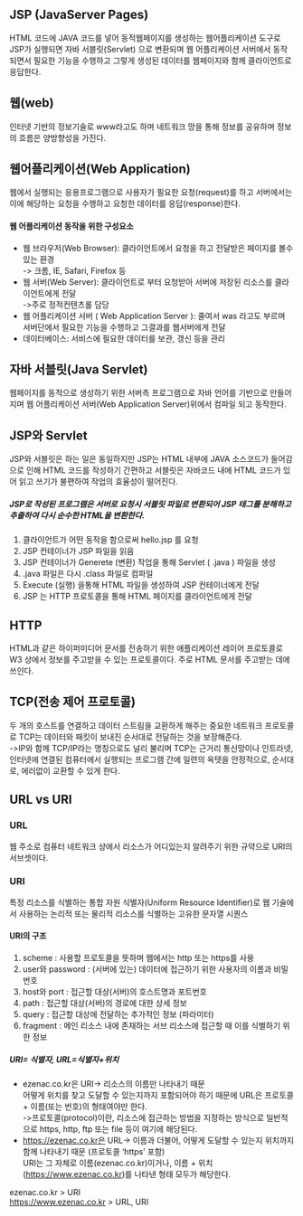 ## JSP (JavaServer Pages)
HTML 코드에 JAVA 코드를 넣어 동적웹페이지를 생성하는 웹어플리케이션 도구로 JSP가 
실행되면 자바 서블릿(Servlet) 으로 변환되며 웹 어플리케이션 서버에서 동작되면서 
필요한 기능을 수행하고 그렇게 생성된 데이터를 웹페이지와 함께 클라이언트로 응답한다.

## 웹(web)
인터넷 기반의 정보기술로 www라고도 하며 네트워크 망을 통해 정보를 공유하며 정보의 
흐름은 양방향성을 가진다.

## 웹어플리케이션(Web Application)
웹에서 실행되는 응용프로그램으로 사용자가 필요한 요청(request)를 하고 서버에서는 
이에 해당하는 요청을 수행하고 요청한 데이터를 응답(response)한다.

#### 웹 어플리케이션 동작을 위한 구성요소
- 웹 브라우저(Web Browser): 
클라이언트에서 요청을 하고 전달받은 페이지를 볼수있는 환경              
-> 크롬, IE, Safari, Firefox 등
- 웹 서버(Web Server): 
클라이언트로 부터 요청받아 서버에 저장된 리소스를 클라이언트에게 전달              
->주로 정적컨텐츠롤 담당
- 웹 어플리케이션 서버 ( Web Application Server ): 
줄여서 was 라고도 부르며 서버단에서 필요한 기능을 수행하고 그결과를 웹서버에게 
전달              
- 데이터베이스: 서비스에 필요한 데이터를 보관, 갱신 등을 관리

## 자바 서블릿(Java Servlet)
웹페이지를 동적으로 생성하기 위한 서버측 프로그램으로 자바 언어를 기반으로 만들어지며 
웹 어플리케이션 서버(Web Application Server)위에서 컴파일 되고 동작한다.

## JSP와 Servlet
JSP와 서블릿은 하는 일은 동일하지만 JSP는 HTML 내부에 JAVA 소스코드가 들어감으로 
인해 HTML 코드를 작성하기 간편하고 서블릿은 자바코드 내에 HTML 코드가 있어 읽고 쓰기가
불편하여 작업의 효율성이 떨어진다.         
##### JSP로 작성된 프로그램은 서버로 요청시 서블릿 파일로 변환되어 JSP 태그를 분해하고 추출하여 다시 순수한 HTML을 변환한다.
1. 클라이언트가 어떤 동작을 함으로써 hello.jsp 를 요청
2. JSP 컨테이너가 JSP 파일을 읽음
3. JSP 컨테이너가 Generete (변환) 작업을 통해 Servlet ( .java )  파일을 생성
4. .java 파일은 다시 .class 파일로 컴파일
5. Execute (실행) 을통해 HTML 파일을 생성하여 JSP 컨테이너에게 전달
6. JSP 는 HTTP 프로토콜을 통해 HTML 페이지를 클라이언트에게 전달

## HTTP
HTML과 같은 하이퍼미디어 문서를 전송하기 위한 애플리케이션 레이어 프로토콜로 W3 상에서 정보를 주고받을 수 있는 프로토콜이다. 
주로 HTML 문서를 주고받는 데에 쓰인다. 

## TCP(전송 제어 프로토콜)
두 개의 호스트를 연결하고 데이터 스트림을 교환하게 해주는 중요한 네트워크 프로토콜로 
TCP는 데이터와 패킷이 보내진 순서대로 전달하는 것을 보장해준다.             
->IP와 함께 TCP/IP라는 명칭으로도 널리 불리며 TCP는 근거리 통신망이나 인트라넷, 
인터넷에 연결된 컴퓨터에서 실행되는 프로그램 간에 일련의 옥텟을 안정적으로, 
순서대로, 에러없이 교환할 수 있게 한다.

## URL vs URI
### URL
웹 주소로 컴퓨터 네트워크 상에서 리소스가 어디있는지 알려주기 위한 규약으로 URI의 서브셋이다.

### URI
특정 리소스를 식별하는 통합 자원 식별자(Uniform Resource Identifier)로 웹 기술에서 사용하는 
논리적 또는 물리적 리소스를 식별하는 고유한 문자열 시퀀스
#### URI의 구조
1. scheme : 사용할 프로토콜을 뜻하며 웹에서는 http 또는 https를 사용
2. user와 password : (서버에 있는) 데이터에 접근하기 위한 사용자의 이름과 비밀번호
3. host와 port : 접근할 대상(서버)의 호스트명과 포트번호
4. path : 접근할 대상(서버)의 경로에 대한 상세 정보
5. query : 접근할 대상에 전달하는 추가적인 정보 (파라미터)
6. fragment : 메인 리소스 내에 존재하는 서브 리소스에 접근할 때 이를 식별하기 위한 정보

##### URI= 식별자, URL=식별자+위치
- ezenac.co.kr은 URI-> 리소스의 이름만 나타내기 때문            
어떻게 위치를 찾고 도달할 수 있는지까지 포함되어야 하기 때문에 URL은 프로토콜 + 이름(또는 번호)의 형태여야만 한다.              
->프로토콜(protocol)이란, 리소스에 접근하는 방법을 지정하는 방식으로 일반적으로 https, http, ftp 또는 file 등이 여기에 해당된다.
- https://ezenac.co.kr은 URL-> 이름과 더불어, 어떻게 도달할 수 있는지 위치까지 함께 나타내기 때문 (프로토콜 ‘https’ 포함)            
URI는 그 자체로 이름(ezenac.co.kr)이거나, 이름 + 위치(https://www.ezenac.co.kr)를 나타낸 형태 모두가 해당한다.           

ezenac.co.kr > URI            
https://www.ezenac.co.kr > URL, URI


